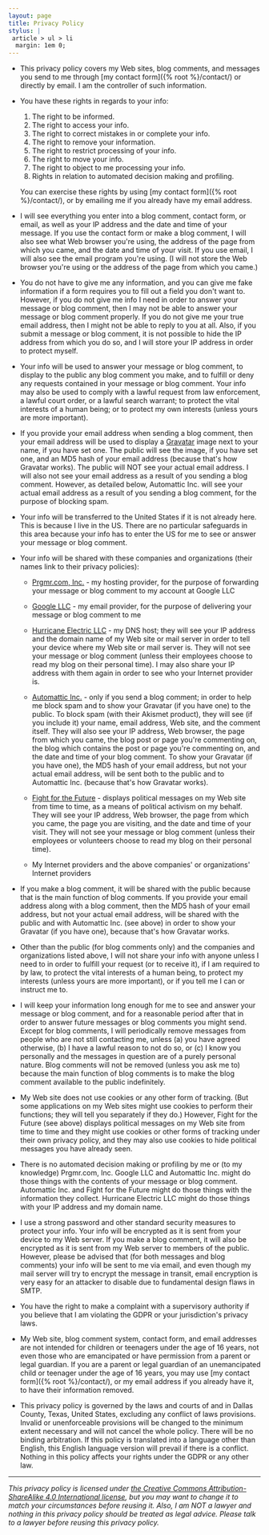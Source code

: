 ```yaml
---
layout: page
title: Privacy Policy
stylus: |
 article > ul > li
  margin: 1em 0;
---
```


* This privacy policy covers my Web sites, blog comments, and messages you
  send to me through [my contact form]({% root %}/contact/) or directly by
  email.  I am the controller of such information.

* You have these rights in regards to your info:
    
    1.  The right to be informed.
    2.  The right to access your info.
    3.  The right to correct mistakes in or complete your info.
    4.  The right to remove your information.
    5.  The right to restrict processing of your info.
    6.  The right to move your info.
    7.  The right to object to me processing your info.
    8.  Rights in relation to automated decision making and profiling.
    
    You can exercise these rights by using [my contact
    form]({% root %}/contact/), or by emailing me if you already have
    my email address.

* I will see everything you enter into a blog comment, contact form, or email,
  as well as your IP address and the date and time of your message.  If you use
  the contact form or make a blog comment, I will also see what Web browser
  you're using, the address of the page from which you came, and the date and
  time of your visit.  If you use email, I will also see the email program you're
  using.  (I will not store the Web browser you're using or the address of the
  page from which you came.)

* You do not have to give me any information, and you can give me fake
  information if a form requires you to fill out a field you don't want to. 
  However, if you do not give me info I need in order to answer your message
  or blog comment, then I may not be able to answer your message or blog
  comment properly.  If you do not give me your true email address, then I
  might not be able to reply to you at all.  Also, if you submit a message or
  blog comment, it is not possible to hide the IP address from which you do
  so, and I will store your IP address in order to protect myself.

* Your info will be used to answer your message or blog comment, to display
  to the public any blog comment you make, and to fulfill or deny any
  requests contained in your message or blog comment. Your info may also be
  used to comply with a lawful request from law enforcement, a lawful court
  order, or a lawful search warrant; to protect the vital interests of a human
  being; or to protect my own interests (unless yours are more important).

* If you provide your email address when sending a blog comment, then your
  email address will be used to display a [Gravatar](https://gravatar.com/)
  image next to your name, if you have set one.  The public will see the
  image, if you have set one, and an MD5 hash of your email address (because
  that's how Gravatar works).  The public will NOT see your actual email
  address.  I will also not see your email address as a result of you sending
  a blog comment.  However, as detailed below, Automattic Inc. will see your
  actual email address as a result of you sending a blog comment, for the
  purpose of blocking spam.

* Your info will be transferred to the United States if it is not already
  here.  This is because I live in the US.  There are no particular
  safeguards in this area because your info has to enter the US for me to see
  or answer your message or blog comment.

* Your info will be shared with these companies and organizations (their names
  link to their privacy policies):

    * [Prgmr.com, Inc.](https://prgmr.com/privacy.html)
      \- my hosting provider, for the purpose of forwarding your message
         or blog comment to my account at Google LLC
    
    * [Google LLC](https://policies.google.com/privacy)
      \- my email provider, for the purpose of delivering your message
         or blog comment to me
    
    * [Hurricane Electric LLC](https://he.net/privacy.html)
      \- my DNS host; they will see your IP address and the domain name
         of my Web site or mail server in order to tell your device where
         my Web site or mail server is.  They will not see your message
         or blog comment (unless their employees choose to read my blog
         on their personal time).  I may also share your IP address with
         them again in order to see who your Internet provider is.
    
    * [Automattic Inc.](https://automattic.com/privacy/)
      \- only if you send a blog comment; in order to help me block spam
         and to show your Gravatar (if you have one) to the public.  To
         block spam (with their Akismet product), they will see (if you
         include it) your name, email address, Web site, and the comment
         itself.  They will also see your IP address, Web browser, the
         page from which you came, the blog post or page you're commenting
         on, the blog which contains the post or page you're commenting on,
         and the date and time of your blog comment.  To show your Gravatar
         (if you have one), the MD5 hash of your email address, but not
         your actual email address, will be sent both to the public and
         to Automattic Inc. (because that's how Gravatar works).
    
    * [Fight for the Future](https://www.fightforthefuture.org/privacy)
      \- displays political messages on my Web site from time to time,
         as a means of political activism on my behalf.  They will see
         your IP address, Web browser, the page from which you came, the
         page you are visiting, and the date and time of your visit.  They
         will not see your message or blog comment (unless their employees
         or volunteers choose to read my blog on their personal time).
    
    * My Internet providers and the above companies' or organizations'
      Internet providers

* If you make a blog comment, it will be shared with the public because
  that is the main function of blog comments.  If you provide your email
  address along with a blog comment, then the MD5 hash of your email
  address, but not your actual email address, will be shared with the public
  and with Automattic Inc. (see above) in order to show your Gravatar (if you
  have one), because that's how Gravatar works.

* Other than the public (for blog comments only) and the companies and
  organizations listed above, I will not share your info with anyone unless
  I need to in order to fulfill your request (or to receive it), if I am
  required to by law, to protect the vital interests of a human being, to
  protect my interests (unless yours are more important), or if you tell me I
  can or instruct me to.

* I will keep your information long enough for me to see and answer your
  message or blog comment, and for a reasonable period after that in order to
  answer future messages or blog comments you might send.  Except for blog
  comments, I will periodically remove messages from people who are not still
  contacting me, unless (a) you have agreed otherwise, (b) I have a lawful reason
  to not do so, or (c) I know you personally and the messages in question are of
  a purely personal nature.  Blog comments will not be removed (unless you ask me
  to) because the main function of blog comments is to make the blog comment
  available to the public indefinitely.

* My Web site does not use cookies or any other form of tracking.  (But some
  applications on my Web sites might use cookies to perform their functions;
  they will tell you separately if they do.)  However, Fight for the Future
  (see above) displays political messages on my Web site from time to time
  and they might use cookies or other forms of tracking under their own
  privacy policy, and they may also use cookies to hide political messages
  you have already seen.

* There is no automated decision making or profiling by me or (to my knowledge)
  Prgmr.com, Inc.  Google LLC and Automattic Inc. might do those things with
  the contents of your message or blog comment.  Automattic Inc. and Fight for
  the Future might do those things with the information they collect.  Hurricane
  Electric LLC might do those things with your IP address and my domain name.

* I use a strong password and other standard security measures to protect
  your info.  Your info will be encrypted as it is sent from your device to
  my Web server.  If you make a blog comment, it will also be encrypted as it
  is sent from my Web server to members of the public.  However, please be
  advised that (for both messages and blog comments) your info will be sent to
  me via email, and even though my mail server will try to encrypt the message
  in transit, email encryption is very easy for an attacker to disable due to
  fundamental design flaws in SMTP.

* You have the right to make a complaint with a supervisory authority if you
  believe that I am violating the GDPR or your jurisdiction's privacy laws.

* My Web site, blog comment system, contact form, and email addresses are not
  intended for children or teenagers under the age of 16 years, not even those
  who are emancipated or have permission from a parent or legal guardian. If you
  are a parent or legal guardian of an unemancipated child or teenager under the
  age of 16 years, you may use [my contact form]({% root %}/contact/), or my
  email address if you already have it, to have their information removed.

* This privacy policy is governed by the laws and courts of and in Dallas
  County, Texas, United States, excluding any conflict of laws provisions. 
  Invalid or unenforceable provisions will be changed to the minimum extent
  necessary and will not cancel the whole policy.  There will be no binding
  arbitration.  If this policy is translated into a language other than English,
  this English language version will prevail if there is a conflict.  Nothing in
  this policy affects your rights under the GDPR or any other law.

* * * *

*This privacy policy is licensed under [the Creative Commons
 Attribution-ShareAlike 4.0 International
 license](https://creativecommons.org/licenses/by-sa/4.0/), but you may
 want to change it to match your circumstances before reusing it.  Also,
 I am NOT a lawyer and nothing in this privacy policy should be treated
 as legal advice.  Please talk to a lawyer before reusing this privacy
 policy.*
